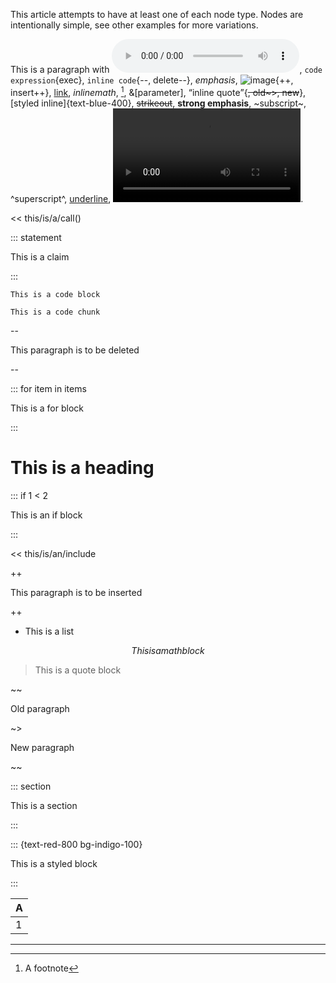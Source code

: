 This article attempts to have at least one of each node type. Nodes are intentionally simple, see other examples for more variations.

This is a paragraph with ![audio](https://example.org/cat.mp3), `code expression`{exec}, `inline code`{--, delete--}, _emphasis_, ![image](https://example.org/cat.jpg){++, insert++}, [link](https://example.org), $inline math$, [^1], &[parameter], <q>inline quote</q>{~~, old~>, new~~}, [styled inline]{text-blue-400}, ~~strikeout~~, **strong emphasis**, ~subscript~, ^superscript^, <u>underline</u>, ![video](https://example.org/cat.mp4).

<< this/is/a/call()

::: statement

This is a claim

:::

```
This is a code block
```

```exec
This is a code chunk
```

--

This paragraph is to be deleted

--

::: for item in items

This is a for block

:::

# This is a heading

::: if 1 < 2

This is an if block

:::

<< this/is/an/include

++

This paragraph is to be inserted

++

- This is a list

$$
This is a math block
$$

> This is a quote block

~~

Old paragraph

~>

New paragraph

~~

::: section

This is a section

:::

::: {text-red-800 bg-indigo-100}

This is a styled block

:::

| A   |
| --- |
| 1   |

***

[^1]: A footnote